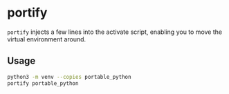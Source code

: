 # portify

`portify` injects a few lines into the activate script, enabling you to
move the virtual environment around.

## Usage

```bash
python3 -m venv --copies portable_python
portify portable_python
```
